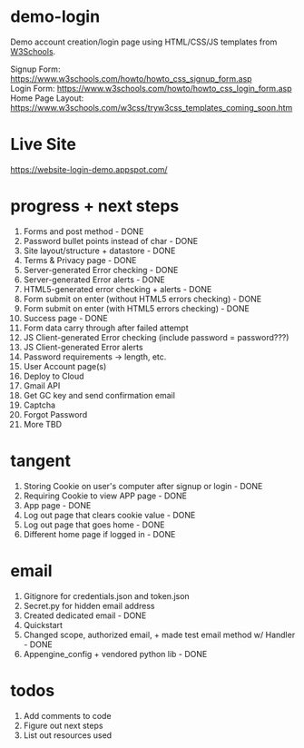 # demo-login
Demo account creation/login page using HTML/CSS/JS templates from <a href="https://www.w3schools.com/howto/default.asp">W3Schools</a>.

Signup Form: https://www.w3schools.com/howto/howto_css_signup_form.asp
</br>
Login Form: https://www.w3schools.com/howto/howto_css_login_form.asp
</br>
Home Page Layout: https://www.w3schools.com/w3css/tryw3css_templates_coming_soon.htm

# Live Site
https://website-login-demo.appspot.com/

# progress + next steps
<ol>
<li>Forms and post method - DONE</li>
<li>Password bullet points instead of char - DONE</li>
<li>Site layout/structure + datastore - DONE</li>
<li>Terms & Privacy page - DONE</li>
<li>Server-generated Error checking - DONE</li>
<li>Server-generated Error alerts - DONE</li>
<li>HTML5-generated error checking + alerts - DONE</li>
<li>Form submit on enter (without HTML5 errors checking) - DONE</li>
<li>Form submit on enter (with HTML5 errors checking) - DONE</li>
<li>Success page - DONE</li>
<li>Form data carry through after failed attempt</li>
<li>JS Client-generated Error checking (include password = password???)</li>
<li>JS Client-generated Error alerts</li>
<li>Password requirements -> length, etc.</li>
<li>User Account page(s)</li>
<li>Deploy to Cloud</li>
<li>Gmail API</li>
<li>Get GC key and send confirmation email</li>
<li>Captcha</li>
<li>Forgot Password</li>
<li>More TBD</li>
</ol>

# tangent
<ol>
  <li>Storing Cookie on user's computer after signup or login - DONE</li>
  <li>Requiring Cookie to view APP page - DONE</li>
  <li>App page - DONE</li>
  <li>Log out page that clears cookie value - DONE</li>
  <li>Log out page that goes home - DONE</li>
  <li>Different home page if logged in - DONE</li>
</ol>

# email
<ol>
  <li>Gitignore for credentials.json and token.json</li>
  <li>Secret.py for hidden email address</li>
  <li>Created dedicated email - DONE</li>
  <li>Quickstart</li>
  <li>Changed scope, authorized email, + made test email method w/ Handler - DONE</li>
  <li>Appengine_config + vendored python lib - DONE</li>
</ol>

# todos
<ol>
<li>Add comments to code</li>
<li>Figure out next steps</li>
<li>List out resources used</li>
</ol>

